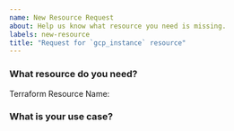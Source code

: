 ```yaml
---
name: New Resource Request
about: Help us know what resource you need is missing.
labels: new-resource
title: "Request for `gcp_instance` resource"
---
```

<!--
Thank you for helping to improve Official GCP Provider!

Please be sure to search for open issues before raising a new one. We use issues
for bug reports and feature requests.
-->

### What resource do you need?

Terraform Resource Name: 
<!--
Please let us know the name of the resource you need.
-->


### What is your use case?
<!--
Help us for prioritization of the resource support by giving more details about
why you need it.
-->

